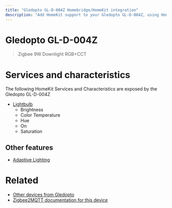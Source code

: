 ```yaml
---
title: "Gledopto GL-D-004Z Homebridge/HomeKit integration"
description: "Add HomeKit support to your Gledopto GL-D-004Z, using Homebridge, Zigbee2MQTT and homebridge-z2m."
---
```

<!---
This file has been GENERATED using src/docgen/docgen.ts
DO NOT EDIT THIS FILE MANUALLY!
-->
# Gledopto GL-D-004Z
> Zigbee 9W Downlight RGB+CCT


# Services and characteristics
The following HomeKit Services and Characteristics are exposed by
the Gledopto GL-D-004Z

* [Lightbulb](../../light.md)
  * Brightness
  * Color Temperature
  * Hue
  * On
  * Saturation


## Other features
* [Adaptive Lighting](../../light.md)


# Related
* [Other devices from Gledopto](../index.md#gledopto)
* [Zigbee2MQTT documentation for this device](https://www.zigbee2mqtt.io/devices/GL-D-004Z.html)